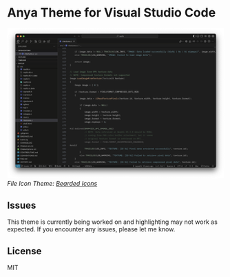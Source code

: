 # Anya Theme for Visual Studio Code

![ThemeScreenshot](/assets/anya-theme.png)
_File Icon Theme: [Bearded Icons](https://marketplace.visualstudio.com/items?itemName=BeardedBear.beardedicons)_

## Issues

This theme is currently being worked on and highlighting may not work as expected. If you encounter any issues, please let me know.

## License

MIT
